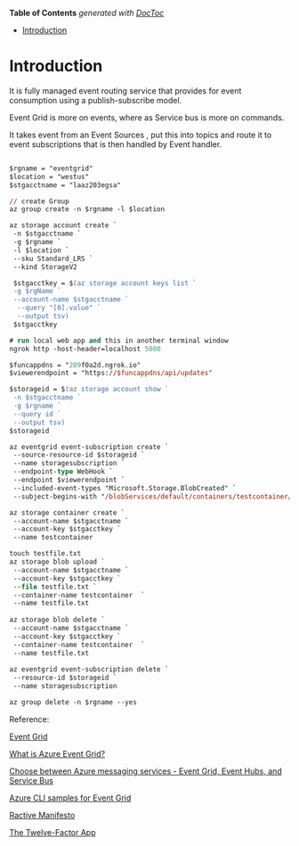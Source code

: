 <!-- START doctoc generated TOC please keep comment here to allow auto update -->
<!-- DON'T EDIT THIS SECTION, INSTEAD RE-RUN doctoc TO UPDATE -->
**Table of Contents**  *generated with [DocToc](https://github.com/thlorenz/doctoc)*

- [Introduction](#introduction)

<!-- END doctoc generated TOC please keep comment here to allow auto update -->

# Introduction

It is fully managed event routing service that provides for event consumption using a publish-subscribe model.

Event Grid is more on events, where as Service bus is more on commands.

It takes event from an Event Sources , put this into  topics and route it to event subscriptions that is then handled by Event handler.

```ps

$rgname = "eventgrid"
$location = "westus"
$stgacctname = "laaz203egsa"

// create Group
az group create -n $rgname -l $location

az storage account create `
 -n $stgacctname `
 -g $rgname `
 -l $location `
 --sku Standard_LRS `
 --kind StorageV2

 $stgacctkey = $(az storage account keys list `
 -g $rgName `
 --account-name $stgacctname `
  --query "[0].value" `
  --output tsv)
 $stgacctkey

# run local web app and this in another terminal window
ngrok http -host-header=localhost 5000

$funcappdns = "209f0a2d.ngrok.io"
$viewerendpoint = "https://$funcappdns/api/updates"

$storageid = $(az storage account show `
 -n $stgacctname `
 -g $rgname `
 --query id `
 --output tsv)
$storageid

az eventgrid event-subscription create `
 --source-resource-id $storageid `
 --name storagesubscription `
 --endpoint-type WebHook `
 --endpoint $viewerendpoint `
 --included-event-types "Microsoft.Storage.BlobCreated" `
 --subject-begins-with "/blobServices/default/containers/testcontainer/"

az storage container create `
 --account-name $stgacctname `
 --account-key $stgacctkey `
 --name testcontainer

touch testfile.txt
az storage blob upload `
 --account-name $stgacctname `
 --account-key $stgacctkey `
 --file testfile.txt `
 --container-name testcontainer  `
 --name testfile.txt
  
az storage blob delete `
 --account-name $stgacctname `
 --account-key $stgacctkey `
 --container-name testcontainer  `
 --name testfile.txt
  
az eventgrid event-subscription delete `
 --resource-id $storageid `
 --name storagesubscription

az group delete -n $rgname --yes


```

Reference:

[Event Grid](https://azure.microsoft.com/en-us/services/event-grid/)

[What is Azure Event Grid?](https://docs.microsoft.com/en-us/azure/event-grid/overview)

[Choose between Azure messaging services - Event Grid, Event Hubs, and Service Bus](https://docs.microsoft.com/en-us/azure/event-grid/compare-messaging-services)

[Azure CLI samples for Event Grid](https://docs.microsoft.com/en-us/azure/event-grid/cli-samples)

[Ractive Manifesto](https://ngrok.com/download)

[The Twelve-Factor App](https://12factor.net)
